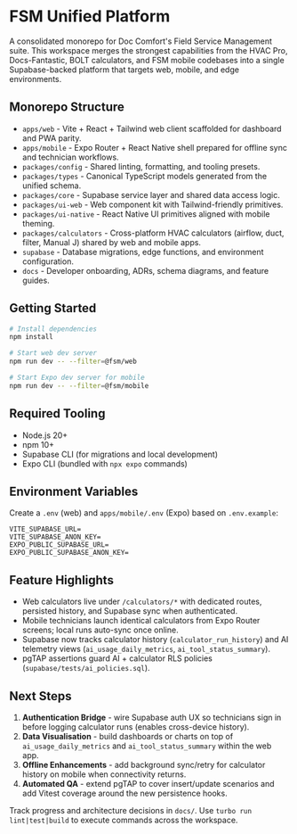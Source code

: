 # FSM Unified Platform

A consolidated monorepo for Doc Comfort's Field Service Management suite. This workspace merges the strongest capabilities from the HVAC Pro, Docs-Fantastic, BOLT calculators, and FSM mobile codebases into a single Supabase-backed platform that targets web, mobile, and edge environments.

## Monorepo Structure

- `apps/web` - Vite + React + Tailwind web client scaffolded for dashboard and PWA parity.
- `apps/mobile` - Expo Router + React Native shell prepared for offline sync and technician workflows.
- `packages/config` - Shared linting, formatting, and tooling presets.
- `packages/types` - Canonical TypeScript models generated from the unified schema.
- `packages/core` - Supabase service layer and shared data access logic.
- `packages/ui-web` - Web component kit with Tailwind-friendly primitives.
- `packages/ui-native` - React Native UI primitives aligned with mobile theming.
- `packages/calculators` - Cross-platform HVAC calculators (airflow, duct, filter, Manual J) shared by web and mobile apps.
- `supabase` - Database migrations, edge functions, and environment configuration.
- `docs` - Developer onboarding, ADRs, schema diagrams, and feature guides.

## Getting Started

```bash
# Install dependencies
npm install

# Start web dev server
npm run dev -- --filter=@fsm/web

# Start Expo dev server for mobile
npm run dev -- --filter=@fsm/mobile
```

## Required Tooling

- Node.js 20+
- npm 10+
- Supabase CLI (for migrations and local development)
- Expo CLI (bundled with `npx expo` commands)

## Environment Variables

Create a `.env` (web) and `apps/mobile/.env` (Expo) based on `.env.example`:

```
VITE_SUPABASE_URL=
VITE_SUPABASE_ANON_KEY=
EXPO_PUBLIC_SUPABASE_URL=
EXPO_PUBLIC_SUPABASE_ANON_KEY=
```

## Feature Highlights

- Web calculators live under `/calculators/*` with dedicated routes, persisted history, and Supabase sync when authenticated.
- Mobile technicians launch identical calculators from Expo Router screens; local runs auto-sync once online.
- Supabase now tracks calculator history (`calculator_run_history`) and AI telemetry views (`ai_usage_daily_metrics`, `ai_tool_status_summary`).
- pgTAP assertions guard AI + calculator RLS policies (`supabase/tests/ai_policies.sql`).

## Next Steps

1. **Authentication Bridge** - wire Supabase auth UX so technicians sign in before logging calculator runs (enables cross-device history).
2. **Data Visualisation** - build dashboards or charts on top of `ai_usage_daily_metrics` and `ai_tool_status_summary` within the web app.
3. **Offline Enhancements** - add background sync/retry for calculator history on mobile when connectivity returns.
4. **Automated QA** - extend pgTAP to cover insert/update scenarios and add Vitest coverage around the new persistence hooks.

Track progress and architecture decisions in `docs/`. Use `turbo run lint|test|build` to execute commands across the workspace.
